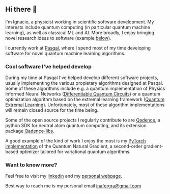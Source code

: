 ## Hi there 👋

I'm Ignacio, a physicist working in scientific software development. My interests include quantum computing (in particular quantum machine learning), as well as classical ML and AI. More broadly, I enjoy bringing novel research ideas to software (example [below](#qng_example)).

I currently work at [Pasqal](https://www.pasqal.com/), where I spend most of my time developing software for novel quantum machine learning algorithms. 

### Cool software I've helped develop

During my time at Pasqal I've helped develop different software projects, usually implementing the various propietary algorithms designed at Pasqal. Some of these algorithms include e.g. a quantum implementation of Physics Informed Neural Networks  ([Differentiable Quantum Circuits](https://arxiv.org/abs/2011.10395)) or a quantum optimization algorithm based on the extremal learning framework ([Quantum Extremal Learning](https://arxiv.org/abs/2205.02807)). Unfortunately, most of these algorithm implementations will remain closed source for the time being.

Some of the open source projects I regularly contribute to are [Qadence](https://github.com/pasqal-io/qadence), a python SDK for neutral atom quantum computing, and its extension package [Qadence-libs](https://github.com/pasqal-io/qadence-libs).

<a id="qng_example"></a> A good example of the kind of work I enjoy the most is my [PyTorch implementation](https://github.com/pasqal-io/qadence-libs/blob/main/qadence_libs/qinfo_tools/qng.py) of the Quantum Natural Gradient, a second-order gradient-based optimizer tailored for variational quantum algorithms.


### Want to know more?

Feel free to visit my [linkedin](www.linkedin.com/in/ignacio-fernandez-grana) and my [personal webpage](https://inafergra.github.io/). 

Best way to reach me is my personal email inafergra@gmail.com

<!-- ### Education -->


<!--
**inafergra/inafergra** is a ✨ _special_ ✨ repository because its `README.md` (this file) appears on your GitHub profile.

Here are some ideas to get you started:

- 🔭 I’m currently working on ...
- 🌱 I’m currently learning ...
- 👯 I’m looking to collaborate on ...
- 🤔 I’m looking for help with ...
- 💬 Ask me about ...
- 📫 How to reach me: ...
- 😄 Pronouns: ...
- ⚡ Fun fact: ...
-->





